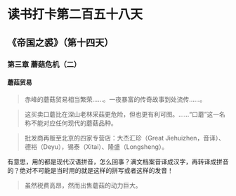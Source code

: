 读书打卡第二百五十八天
===

《帝国之裘》（第十四天）
---

### 第三章 蘑菇危机（二）

#### 蘑菇贸易

> 赤峰的蘑菇贸易相当繁荣……。一夜暴富的传奇故事到处流传……。

> 这买卖口蘑比在深山老林采菇更危险，但也更有利可图。……“口蘑”这一名称不能对应任何现代的蘑菇品种。

> 批发商再贩至北京的四家专营店：大杰汇珍（Great Jiehuizhen，音译）、德裕（Deyu），锡泰（Xitai）、隆盛（Longsheng）。

有意思，用的都是现代汉语拼音，怎么回事？满文档案音译成汉字，再转译成拼音的？绝对不可能是当时用的就是这样的拼写或者这样的发音！

> 虽然税费高昂，然而出售蘑菇的动力巨大。
